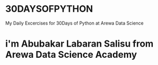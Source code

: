 # 30DAYSOFPYTHON
My Daily Excercises for 30Days of Python at Arewa Data Science 
# i'm Abubakar Labaran Salisu from Arewa Data Science Academy
